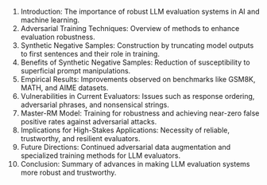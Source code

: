 1. Introduction: The importance of robust LLM evaluation systems in AI and machine learning.
2. Adversarial Training Techniques: Overview of methods to enhance evaluation robustness.
3. Synthetic Negative Samples: Construction by truncating model outputs to first sentences and their role in training.
4. Benefits of Synthetic Negative Samples: Reduction of susceptibility to superficial prompt manipulations.
5. Empirical Results: Improvements observed on benchmarks like GSM8K, MATH, and AIME datasets.
6. Vulnerabilities in Current Evaluators: Issues such as response ordering, adversarial phrases, and nonsensical strings.
7. Master-RM Model: Training for robustness and achieving near-zero false positive rates against adversarial attacks.
8. Implications for High-Stakes Applications: Necessity of reliable, trustworthy, and resilient evaluators.
9. Future Directions: Continued adversarial data augmentation and specialized training methods for LLM evaluators.
10. Conclusion: Summary of advances in making LLM evaluation systems more robust and trustworthy.
